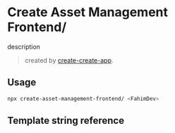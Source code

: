 # Create Asset Management Frontend/

description

> created by [create-create-app](https://github.com/uetchy/create-create-app).

## Usage

```bash
npx create-asset-management-frontend/ <FahimDev>
```

## Template string reference


